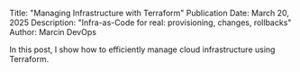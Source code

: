 Title: "Managing Infrastructure with Terraform"
Publication Date: March 20, 2025
Description: "Infra-as-Code for real: provisioning, changes, rollbacks"
Author: Marcin DevOps

In this post, I show how to efficiently manage cloud infrastructure using Terraform.